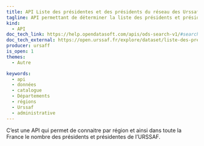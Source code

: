 ```yaml
---
title: API Liste des présidentes et des présidents du réseau des Urssaf
tagline: API permettant de déterminer la liste des présidents et présidentes des URSSAF
kind:
  - API
doc_tech_link: https://help.opendatasoft.com/apis/ods-search-v1/#search-api-v1
doc_tech_external: https://open.urssaf.fr/explore/dataset/liste-des-presidents/api/
producer: ursaff
is_open: 1
themes:
  - Autre

keywords:
  - api
  - données
  - catalogue
  - Départements
  - régions
  - Urssaf
  - administrative
---
```


C’est une API qui permet de connaitre par région et ainsi dans toute la France le nombre des présidents et présidentes de l’URSSAF.
